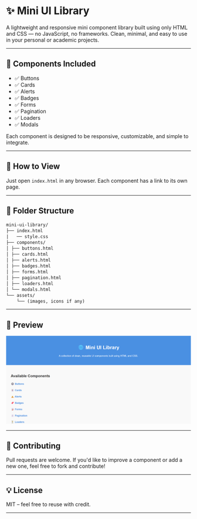 # ✨ Mini UI Library

A lightweight and responsive mini component library built using only HTML and CSS — no JavaScript, no frameworks. Clean, minimal, and easy to use in your personal or academic projects.

---

## 📁 Components Included

- ✅ Buttons
- ✅ Cards
- ✅ Alerts
- ✅ Badges
- ✅ Forms
- ✅ Pagination
- ✅ Loaders
- ✅ Modals

Each component is designed to be responsive, customizable, and simple to integrate.

---

## 🚀 How to View

Just open `index.html` in any browser. Each component has a link to its own page.

---

## 📂 Folder Structure

```
mini-ui-library/
├── index.html
|   ── style.css
├── components/
│ ├── buttons.html
│ ├── cards.html
│ ├── alerts.html
│ ├── badges.html
│ ├── forms.html
│ ├── pagination.html
│ ├── loaders.html
│ └── modals.html
└── assets/
    └── (images, icons if any)
```

---

## 📸 Preview

![UI Screenshot](assets/screenshot.png)


---

## 🤝 Contributing

Pull requests are welcome. If you'd like to improve a component or add a new one, feel free to fork and contribute!

---

## 💡 License

MIT – feel free to reuse with credit.

---